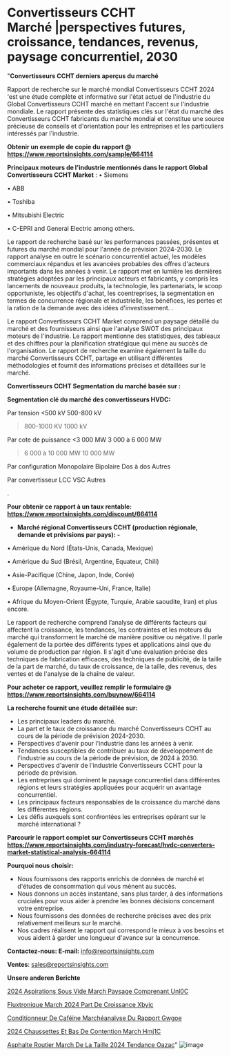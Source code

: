 # Convertisseurs CCHT Marché |perspectives futures, croissance, tendances, revenus, paysage concurrentiel, 2030

"<strong>Convertisseurs CCHT derniers aperçus du marché</strong>

Rapport de recherche sur le marché mondial Convertisseurs CCHT 2024 'est une étude complète et informative sur l'état actuel de l'industrie du Global Convertisseurs CCHT marché en mettant l'accent sur l'industrie mondiale. Le rapport présente des statistiques clés sur l'état du marché des Convertisseurs CCHT fabricants du marché mondial et constitue une source précieuse de conseils et d'orientation pour les entreprises et les particuliers intéressés par l'industrie.

<strong>Obtenir un exemple de copie du rapport @ <a href=https://www.reportsinsights.com/sample/664114>https://www.reportsinsights.com/sample/664114</a></strong>

<strong>Principaux moteurs de l'industrie mentionnés dans le rapport Global Convertisseurs CCHT Market</strong> :
• Siemens

• ABB

• Toshiba

• Mitsubishi Electric

• C-EPRI and General Electric among others.

Le rapport de recherche basé sur les performances passées, présentes et futures du marché mondial pour l'année de prévision 2024-2030. Le rapport analyse en outre le scénario concurrentiel actuel, les modèles commerciaux répandus et les avancées probables des offres d'acteurs importants dans les années à venir. Le rapport met en lumière les dernières stratégies adoptées par les principaux acteurs et fabricants, y compris les lancements de nouveaux produits, la technologie, les partenariats, le scoop opportuniste, les objectifs d'achat, les coentreprises, la segmentation en termes de concurrence régionale et industrielle, les bénéfices, les pertes et la ration de la demande avec des idées d'investissement. .

Le rapport Convertisseurs CCHT Market comprend un paysage détaillé du marché et des fournisseurs ainsi que l'analyse SWOT des principaux moteurs de l'industrie. Le rapport mentionne des statistiques, des tableaux et des chiffres pour la planification stratégique qui mène au succès de l'organisation. Le rapport de recherche examine également la taille du marché Convertisseurs CCHT, partage en utilisant différentes méthodologies et fournit des informations précises et détaillées sur le marché.

<strong>Convertisseurs CCHT Segmentation du marché basée sur :</strong>

<strong> Segmentation clé du marché des convertisseurs HVDC: </strong>

Par tension
<500 kV
500-800 kV
> 800-1000 KV
> 1000 kV

Par cote de puissance
<3 000 MW
3 000 à 6 000 MW
> 6 000 à 10 000 MW
> 10 000 MW

Par configuration
Monopolaire
Bipolaire
Dos à dos
Autres

Par convertisseur
LCC
VSC
Autres

.

<strong>Pour obtenir ce rapport à un taux rentable: <a href=https://www.reportsinsights.com/discount/664114>https://www.reportsinsights.com/discount/664114</a></strong>
<ul>
  <li><strong>Marché régional Convertisseurs CCHT (production régionale, demande et prévisions par pays): -</strong></li>
</ul>
• Amérique du Nord (États-Unis, Canada, Mexique)

• Amérique du Sud (Brésil, Argentine, Equateur, Chili)

• Asie-Pacifique (Chine, Japon, Inde, Corée)

• Europe (Allemagne, Royaume-Uni, France, Italie)

• Afrique du Moyen-Orient (Égypte, Turquie, Arabie saoudite, Iran) et plus encore.

Le rapport de recherche comprend l’analyse de différents facteurs qui affectent la croissance, les tendances, les contraintes et les moteurs du marché qui transforment le marché de manière positive ou négative. Il parle également de la portée des différents types et applications ainsi que du volume de production par région. Il s'agit d'une évaluation précise des techniques de fabrication efficaces, des techniques de publicité, de la taille de la part de marché, du taux de croissance, de la taille, des revenus, des ventes et de l'analyse de la chaîne de valeur.

<strong>Pour acheter ce rapport, veuillez remplir le formulaire @   <a href=https://www.reportsinsights.com/buynow/664114>https://www.reportsinsights.com/buynow/664114</a></strong>

<strong>La recherche fournit une étude détaillée sur:</strong>
<ul>
  <li>Les principaux leaders du marché.</li>
  <li>La part et le taux de croissance du marché Convertisseurs CCHT au cours de la période de prévision 2024-2030.</li>
  <li>Perspectives d'avenir pour l'industrie dans les années à venir.</li>
  <li>Tendances susceptibles de contribuer au taux de développement de l'industrie au cours de la période de prévision, de 2024 à 2030.</li>
  <li>Perspectives d'avenir de l'industrie Convertisseurs CCHT pour la période de prévision.</li>
  <li>Les entreprises qui dominent le paysage concurrentiel dans différentes régions et leurs stratégies appliquées pour acquérir un avantage concurrentiel.</li>
  <li>Les principaux facteurs responsables de la croissance du marché dans les différentes régions.</li>
  <li>Les défis auxquels sont confrontées les entreprises opérant sur le marché international ?</li>
</ul>

<strong>Parcourir le rapport complet sur Convertisseurs CCHT marchés <a href=https://www.reportsinsights.com/industry-forecast/hvdc-converters-market-statistical-analysis-664114>https://www.reportsinsights.com/industry-forecast/hvdc-converters-market-statistical-analysis-664114</a></strong>

<strong>Pourquoi nous choisir:</strong>
<ul>
  <li>Nous fournissons des rapports enrichis de données de marché et d'études de consommation qui vous mènent au succès.</li>
  <li>Nous donnons un accès instantané, sans plus tarder, à des informations cruciales pour vous aider à prendre les bonnes décisions concernant votre entreprise.</li>
  <li>Nous fournissons des données de recherche précises avec des prix relativement meilleurs sur le marché.</li>
  <li>Nos cadres réalisent le rapport qui correspond le mieux à vos besoins et vous aident à garder une longueur d'avance sur la concurrence.</li>
</ul>
<strong>Contactez-nous:
</strong><strong>E-mail:</strong> <a href=mailto:info@reportsinsights.com>info@reportsinsights.com</a>

<strong>Ventes</strong>: <a href=mailto:sales@reportsinsights.com>sales@reportsinsights.com</a>

<strong>Unsere anderen Berichte</strong>

<a href=https://www.linkedin.com/pulse/2024-aspirations-sous-vide-march%C3%A9-paysage-comprenant-unl0c/>2024 Aspirations Sous Vide March Paysage Comprenant Unl0C</a>

<a href=https://www.linkedin.com/pulse/fluxtronique-march%C3%A9-2024-part-de-croissance-xbyic/>Fluxtronique March 2024 Part De Croissance Xbyic</a>

<a href=https://www.linkedin.com/pulse/conditionneur-de-caféine-marchéanalyse-du-rapport-gwgoe/>Conditionneur De Caféine Marchéanalyse Du Rapport Gwgoe</a>

<a href=https://www.linkedin.com/pulse/2024-chaussettes-et-bas-de-contention-march%C3%A9-hmj1c/>2024 Chaussettes Et Bas De Contention March Hmj1C</a>

<a href=https://www.linkedin.com/pulse/asphalte-routier-march%C3%A9-de-la-taille-2024-tendance-oazac/>Asphalte Routier March De La Taille 2024 Tendance Oazac</a>"
![image](https://github.com/daminid12/RImarketdynamics/assets/158430485/eb6dadb7-894b-4157-9909-a7423a71c898)
